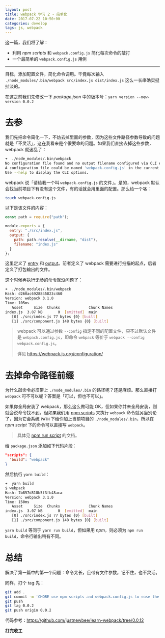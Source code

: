 ```yaml
---
layout: post
title: webpack 学习 2 - 简单化
date: 2017-07-22 10:50:00
categories: develop
tags: js, webpack
---
```


这一篇，我们将了解：

* 利用 _npm scripts_ 和 `webpack.config.js` 简化每次命令的敲打
* 一个最简单的 `webpack.config.js` 用例

---

目标，添加配置文件，简化命令调用。毕竟每次输入 `./node_modules/.bin/webpack src/index.js dist/index.js` 这么一长串确实挺扯淡的。

在这之前我们先修改一下 _package.json_ 中的版本号：`yarn version --new-version 0.0.2`

# 去参

我们先把命令简化一下，不妨去掉里面的参数，因为这些文件路径参数导致的问题就是「不灵活」，这在我看来是个很要命的问题。如果我们直接去掉这些参数，webpack 就迷乱了：

```bash
➜  ./node_modules/.bin/webpack
No configuration file found and no output filename configured via CLI option.
A configuration file could be named 'webpack.config.js' in the current directory.
Use --help to display the CLI options.
```

webpack 说「请给我一个叫 `webpack.config.js` 的文件」。是的，webpack 默认会找当前项目下有没有这个文件，有的话就会用里面的配置。那么给一个咯：

```bash
touch webpack.config.js
```

以下是该文件的内容：

```js
const path = require("path");

module.exports = {
  entry: "./src/index.js",
  output: {
    path: path.resolve(__dirname, "dist"),
    filename: "index.js"
  }
};
```

这里定义了 [entry](https://webpack.js.org/concepts/entry-points/) 和 [output](https://webpack.js.org/concepts/output/)。前者定义了 webpack 需要进行扫描的起点，后者定义了打包输出的文件。

这个时候再执行无参的命令就没问题了：

```bash
➜  ./node_modules/.bin/webpack
Hash: d260ac6928845823c460
Version: webpack 3.1.0
Time: 105ms
   Asset     Size  Chunks             Chunk Names
index.js  3.07 kB       0  [emitted]  main
   [0] ./src/index.js 77 bytes {0} [built]
   [1] ./src/component.js 148 bytes {0} [built]
```

> webpack 可以通过参数 `--config` 指定不同的配置文件，只不过默认文件是 `webpack.config.js`，即命令 `webpack` 等价于 `webpack --config webpack.config.js`。
> 
> 详见 <https://webpack.js.org/configuration/>

# 去掉命令路径前缀

为什么敲命令必须带上 `./node_modules/.bin` 的路径呢？还是麻烦。那么直接打 `webpack` 可不可以呢？答案是「可以，但也不可以」。

如果你全局安装了 webpack，那么这么做可能 OK，但如果你并未全局安装，则就会说命令找不到。但如果我们用 [npm scripts](https://docs.npmjs.com/misc/scripts) 来执行 `webpack` 命令就另当别论了，因为它会系统 `PATH` 下给你加上当前项目的 `./node_modules/.bin`，所以在 _npm script_ 下的命令可以直接写 `webpack`。

> 具体见 [npm run script](https://docs.npmjs.com/cli/run-script) 的文档。

给 `package.json` 添加如下代码片段：

```json
"scripts": {
  "build": "webpack"
}
```

然后执行 `yarn build`：

```bash
➜  yarn build
$ webpack
Hash: 7b857d818b5f3fb48aca
Version: webpack 3.1.0
Time: 150ms
   Asset     Size  Chunks             Chunk Names
index.js  3.07 kB       0  [emitted]  main
   [0] ./src/index.js 77 bytes {0} [built]
   [1] ./src/component.js 148 bytes {0} [built]
```

`yarn build` 等同于 `yarn run build`，但如果用 _npm_，则必须为 `npm run build`，命令行输出稍有不同。

# 总结

解决了第一篇中的第一个问题：命令太长，且带有文件参数，记不住，也不灵活。

同样，打个 tag 先：

```bash
git add .
git commit -m 'CHORE use npm scripts and webpack.config.js to ease the keyboard pain'
git push
git tag 0.0.2
git push origin 0.0.2
```

代码参考：<https://github.com/justnewbee/learn-webpack/tree/0.0.12>

**打完收工**